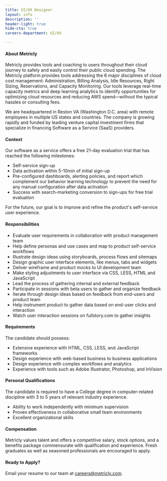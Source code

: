 ```yaml
---
title: UI/UX Designer
layout: info
description: ''
header-light: true
hide-cta: true
careers-department: UI/UX

---
```

#### About Metricly

Metricly provides tools and coaching to users throughout their cloud journey to safely and easily control their public cloud spending. The Metricly platform provides tools addressing the 6 major disciplines of cloud cost management: Administration, Billing Analysis, Idle Resources, Right Sizing, Reservations, and Capacity Monitoring. Our tools leverage real-time capacity metrics and deep learning analytics to identify opportunities for optimizing cloud resources and reducing AWS spend—without the typical hassles or consulting fees.

We are headquartered in Reston VA (Washington D.C. area) with remote employees in multiple US states and countries. The company is growing rapidly and funded by leading venture capital investment firms that specialize in financing Software as a Service (SaaS) providers.

#### Context

Our software as a service offers a free 21-day evaluation trial that has reached the following milestones:

* Self-service sign-up
* Data activation within 5-10min of initial sign-up
* Pre-configured dashboards, alerting policies, and report which complement our behavior learning technology to prevent the need for any manual configuration after data activation
* Success with search-marketing conversion to sign-ups for free trial evaluation

For the future, our goal is to improve and refine the product's self-service user experience.

#### Responsibilities

* Evaluate user requirements in collaboration with product management team
* Help define personas and use cases and map to product self-service workflows
* Illustrate design ideas using storyboards, process flows and sitemaps
* Design graphic user interface elements, like menus, tabs and widgets
* Deliver wireframe and product mocks to UI development team
* Make styling adjustments to user interface via CSS, LESS, HTML and JavaScript
* Lead the process of gathering internal and external feedback
* Participate in sessions with beta users to gather and organize feedback
* Iterate through design ideas based on feedback from end-users and product team
* Help instrument product to gather data based on end-user clicks and interaction
* Watch user interaction sessions on fullstory.com to gather insights

#### Requirements

The candidate should possess:

* Extensive experience with HTML, CSS, LESS, and JavaScript frameworks
* Design experience with web-based business to business applications
* Design experience with complex workflows and analytics
* Experience with tools such as Adobe Illustrator, Photoshop, and InVision

#### Personal Qualifications

The candidate is required to have a College degree in computer-related discipline with 3 to 5 years of relevant industry experience.

* Ability to work independently with minimum supervision
* Proven effectiveness in collaborative small team environments
* Excellent organizational skills

#### Compensation

Metricly values talent and offers a competitive salary, stock options, and a benefits package commensurate with qualification and experience. Fresh graduates as well as seasoned professionals are encouraged to apply.

#### Ready to Apply?

Email your resume to our team at [careers@metricly.com](mailto:careers@metricly.com).